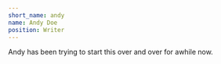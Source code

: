 ```yaml
---
short_name: andy
name: Andy Doe
position: Writer
---
```

Andy has been trying to start this over and over for awhile now.
